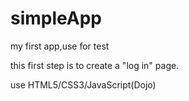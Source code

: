 # simpleApp
my first app,use for test

this first step is to create a "log in" page.

use HTML5/CSS3/JavaScript(Dojo)
